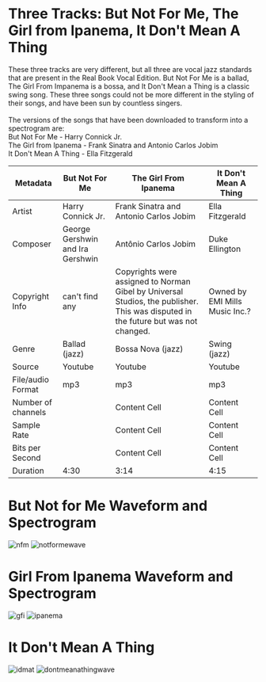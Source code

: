 # Three Tracks: But Not For Me, The Girl from Ipanema, It Don't Mean A Thing
These three tracks are very different, but all three are vocal jazz standards that are present in the Real Book Vocal Edition. But Not For Me is a ballad, The Girl From Impanema is a bossa, and It Don't Mean a Thing is a classic swing song. These three songs could not be more different in the styling of their songs, and have been sun by countless singers.
<br>
<br>The versions of the songs that have been downloaded to transform into a spectrogram are:
<br>But Not For Me - Harry Connick Jr.
<br>The Girl from Ipanema - Frank Sinatra and Antonio Carlos Jobim
<br>It Don't Mean A Thing - Ella Fitzgerald

| Metadata  | But Not For Me | The Girl From Ipanema  | It Don't Mean A Thing |
| ------------- | ------------- | ------------- | ------------- |
| Artist  | Harry Connick Jr.  | Frank Sinatra and Antonio Carlos Jobim  | Ella Fitzgerald  |
| Composer  | George Gershwin and Ira Gershwin  | Antônio Carlos Jobim  | Duke Ellington  |
| Copyright Info  | can't find any  | Copyrights were assigned to Norman Gibel by Universal Studios, the publisher. This was disputed in the future but was not changed. | Owned by EMI Mills Music Inc.?  |
| Genre  | Ballad (jazz)  | Bossa Nova (jazz)  | Swing (jazz)  |
| Source  | Youtube  | Youtube  | Youtube  |
| File/audio Format  | mp3  | mp3  | mp3  |
| Number of channels  |   | Content Cell  | Content Cell  |
| Sample Rate  |  | Content Cell  | Content Cell  |
| Bits per Second  |  | Content Cell  | Content Cell  |
| Duration  | 4:30  | 3:14  | 4:15  |

# But Not for Me Waveform and Spectrogram

![nfm](https://github.com/user-attachments/assets/7da35a8e-21ee-4603-82f4-4f2b03a17cf5)
![notformewave](https://github.com/user-attachments/assets/0210ad14-e1e3-4562-9a37-b3d12320ad23)

# Girl From Ipanema Waveform and Spectrogram

![gfi](https://github.com/user-attachments/assets/a5b8646a-80c0-4cb5-9c8f-61e5ee022e0f)
![ipanema](https://github.com/user-attachments/assets/b7d4fd38-498c-4c52-ba97-22678a1fc709)

# It Don't Mean A Thing

![idmat](https://github.com/user-attachments/assets/49f1acbe-bc6b-4651-bb5c-7eb594a9437b)
![dontmeanathingwave](https://github.com/user-attachments/assets/b7507135-91ce-4e05-b356-f25e3b9ed0ba)

